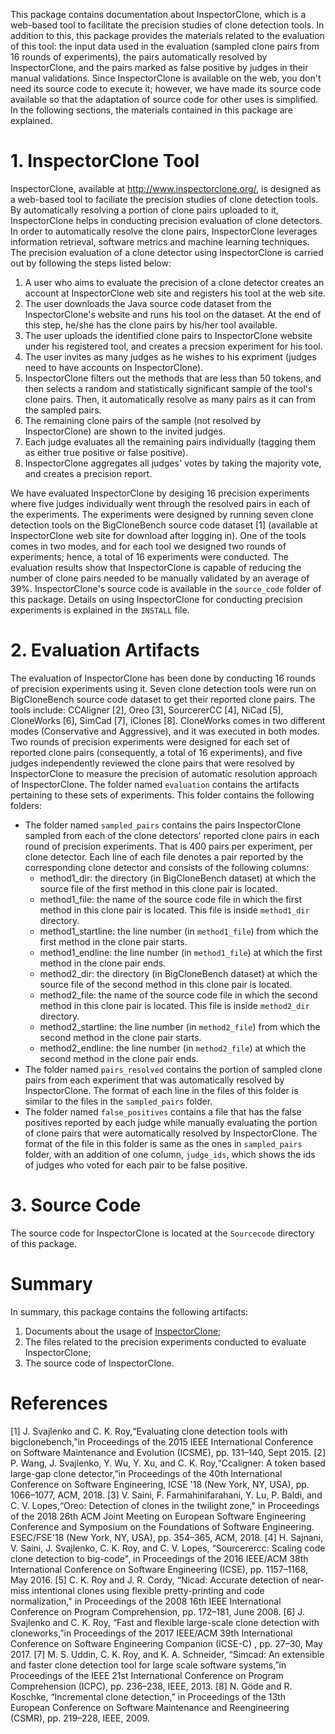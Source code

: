 This package contains documentation about InspectorClone, which is a web-based tool to facilitate the precision studies of clone detection tools. In addition to this, this package provides the materials related to the evaluation of this tool: the input data used in the evaluation (sampled clone pairs from 16 rounds of experiments), the pairs automatically resolved by InspectorClone, and the pairs marked as false positive by judges in their manual validations. Since InspectorClone is available on the web, you don't need its source code to execute it; however, we have made its source code available  so that the adaptation of source code for other uses is simplified. In the following sections, the materials contained in this package are explained.
# 1. InspectorClone Tool
InspectorClone, available at http://www.inspectorclone.org/, is designed as a web-based tool to faciliate the precision studies of clone detection tools. By automatically resolving a portion of clone pairs uploaded to it, InspectorClone helps in conducting precision evaluation of clone detectors. In order to automatically resolve the clone pairs, InspectorClone leverages information retrieval, software metrics and machine learning techniques. The precision evaluation of a clone detector using InspectorClone is carried out by following the steps listed below:
1. A  user who aims to evaluate the precision of a clone detector creates an account at  InspectorClone web site and registers his tool at the web site.
1. The user  downloads  the  Java source code dataset from the InspectorClone's website and runs  his tool on the dataset. At the end of this step, he/she has the clone pairs by his/her tool available.
1. The user uploads the identified clone pairs to InspectorClone website under his registered tool, and creates a precsion experiment for his tool.
1. The user invites as many judges as he wishes to his expriment (judges need to have accounts on InspectorClone).
1. InspectorClone filters out the methods that are less than 50 tokens, and then  selects  a  random  and statistically significant sample of the tool's clone pairs. Then, it automatically resolve as many pairs as it can from the sampled pairs.
1. The remaining  clone pairs  of  the  sample (not resolved by InspectorClone) are shown to the invited judges.
1. Each judge evaluates all the remaining pairs individually (tagging them as either true positive or false positive).
1. InspectorClone aggregates all judges' votes by taking the majority vote, and creates a precision report.

We have evaluated InspectorClone by desiging 16 precision experiments where five judges individually went through the resolved pairs in each of the experiments. The experiments were designed by running seven clone detection tools on the BigCloneBench source code dataset [1] (available at InspectorClone web site for download after logging in). One of the tools comes in two modes, and for each tool we designed two rounds of experiments; hence, a total of 16 experiments were conducted. The evaluation results show that InspectorClone is capable of reducing the number of clone pairs needed to be manually validated by an average of 39%. InspectorClone's source code is available in the `source_code` folder of this package.
Details on using InspectorClone for conducting precision experiments is explained in the `INSTALL` file.

# 2. Evaluation Artifacts
The evaluation of InspectorClone has been done by conducting 16 rounds of precision experiments using it. Seven clone detection tools were run on BigCloneBench source code dataset to get their reported clone pairs. The tools include: CCAligner [2], Oreo [3], SourcererCC [4], NiCad [5], CloneWorks [6], SimCad [7], iClones [8]. CloneWorks comes in two different modes (Conservative and Aggressive), and it was executed in both modes. Two rounds of precision experiments were designed for each set of reported clone pairs (consequently, a total of 16 experiments), and five judges independently reviewed the clone pairs that were resolved by InspectorClone to measure the precision of automatic resolution approach of InspectorClone. The folder named `evaluation` contains the artifacts pertaining to these sets of experiments. This folder contains the following folders:
* The folder named `sampled_pairs` contains the pairs InspectorClone sampled from each of the clone detectors' reported clone pairs in each round of precision experiments. That is 400 pairs per experiment, per clone detector. Each line of each file denotes a pair reported by the corresponding clone detector and consists of the following columns:
  * method1_dir: the directory (in BigCloneBench dataset) at which the source file of the first method in this clone pair is located. 
  * method1_file: the name of the source code file in which the first method in this clone pair is located. This file is inside `method1_dir` directory.
  * method1_startline: the line number  (in `method1_file`) from which the first method in the clone pair starts. 
  * method1_endline: the line number (in `method1_file`) at which the first method in the clone pair ends.
  * method2_dir: the directory (in BigCloneBench dataset) at which the source file of the second method in this clone pair is located.
  * method2_file: the name of the source code file in which the second method in this clone pair is located. This file is inside `method2_dir` directory.
  * method2_startline: the line number  (in `method2_file`) from which the second method in the clone pair starts. 
  * method2_endline: the line number (in `method2_file`) at which the second method in the clone pair ends.
* The folder named `pairs_resolved` contains the portion of sampled clone pairs from each experiment that was automatically resolved by InspectorClone. The format of each line in the files of this folder is similar to the files in the `sampled_pairs` folder.
* The folder named `false_positives` contains a file that has the false positives reported by each judge while manually evaluating the portion of clone pairs that were automatically resolved by InspectorClone. The format of the file in this folder is same as the ones in `sampled_pairs` folder, with an addition of one column, `judge_ids`, which shows the ids of judges who voted for each pair to be false positive.
# 3. Source Code
The source code for InspectorClone is located at the `Sourcecode` directory of this package.

# Summary
In summary, this package contains the following artifacts:
1.	Documents about the usage of [InspectorClone](http://www.inspectorclone.org/);
2.	The files related to the precision experiments conducted to evaluate InspectorClone;
3.	The source code of InspectorClone.

# References
[1] J.  Svajlenko  and  C.  K.  Roy,“Evaluating  clone  detection  tools  with bigclonebench,”in Proceedings of the 2015  IEEE  International  Conference  on  Software Maintenance and Evolution (ICSME), pp. 131–140, Sept 2015.
[2] P. Wang, J. Svajlenko, Y. Wu, Y. Xu, and C. K. Roy,“Ccaligner: A token based large-gap clone detector,”in Proceedings of the 40th International Conference on Software Engineering, ICSE '18 (New York, NY, USA), pp. 1066–1077, ACM, 2018.
[3] V. Saini, F. Farmahinifarahani, Y. Lu, P. Baldi, and C. V. Lopes,“Oreo: Detection of clones in the twilight zone," in Proceedings of the 2018 26th ACM Joint Meeting on European Software Engineering Conference and Symposium on the Foundations of Software Engineering. ESEC/FSE'18 (New York, NY, USA), pp. 354–365, ACM, 2018.
[4] H. Sajnani, V. Saini, J. Svajlenko, C. K. Roy, and C. V. Lopes, “Sourcerercc: Scaling code clone detection to big-code", in Proceedings of the 2016 IEEE/ACM 38th
International  Conference  on  Software  Engineering  (ICSE),  pp.  1157–1168, May 2016.
[5] C.  K.  Roy  and  J.  R.  Cordy,  “Nicad:  Accurate  detection  of  near-miss intentional clones using flexible pretty-printing and code normalization," in Proceedings of the 2008 16th IEEE International Conference on Program Comprehension, pp. 172–181, June 2008.
[6] J. Svajlenko and C. K. Roy, “Fast and flexible large-scale clone detection with cloneworks,”in Proceedings of the 2017 IEEE/ACM 39th International Conference on Software Engineering Companion (ICSE-C) , pp. 27–30, May 2017.
[7] M. S. Uddin, C. K. Roy, and K. A. Schneider, “Simcad: An extensible and  faster  clone  detection  tool  for  large  scale  software  systems,”in Proceedings of the IEEE 21st International Conference on Program Comprehension (ICPC), pp. 236–238, IEEE, 2013.
[8] N.  Göde  and  R.  Koschke,  “Incremental  clone  detection,” in Proceedings of the 13th European  Conference  on  Software  Maintenance  and  Reengineering (CSMR), pp. 219–228, IEEE, 2009.

